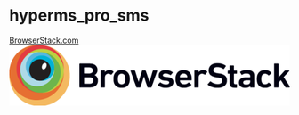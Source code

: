 # hyperms_pro_sms
<a href=BrowserStack.com>BrowserStack.com</a></br>
<img src="https://github.com/benya3310/hyperms_pro_sms/raw/master/Browserstack-logo%402x.png">

